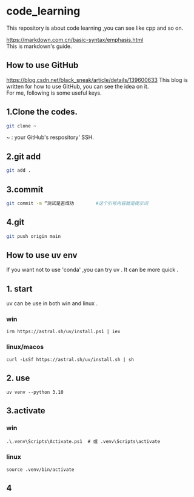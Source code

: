 # code_learning

This repository is about code learning ,you can see like cpp and so on.

<https://markdown.com.cn/basic-syntax/emphasis.html>  
This is markdown's guide.

## How to use GitHub

<https://blog.csdn.net/black_sneak/article/details/139600633>
This blog is written for how to use GitHub, you can see the idea on it.  
For me, following is some useful keys.  

1.Clone the codes.  
-

```bash
git clone ~
```

~  :  your GitHub's respository' SSH.

2.git add
-

```bash
git add .
```

3.commit
-

```bash
git commit -m “测试是否成功        #这个引号内容就是提示词
```

4.git
-

```bash
git push origin main
```

## How to use uv env

If you want not to use 'conda' ,you can try uv .
It can be more quick .

## 1. start

uv can be use in both win and linux .

### win

```
irm https://astral.sh/uv/install.ps1 | iex
```

### linux/macos

```
curl -LsSf https://astral.sh/uv/install.sh | sh
```

## 2. use

```
uv venv --python 3.10
```

## 3.activate

### win

```
.\.venv\Scripts\Activate.ps1  # 或 .venv\Scripts\activate
```

### linux

```
source .venv/bin/activate
```

## 4
